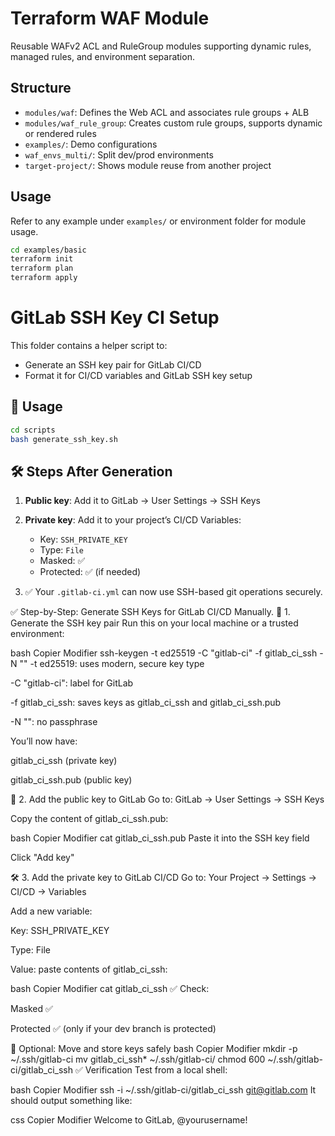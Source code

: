 # Terraform WAF Module

Reusable WAFv2 ACL and RuleGroup modules supporting dynamic rules, managed rules, and environment separation.

## Structure

- `modules/waf`: Defines the Web ACL and associates rule groups + ALB
- `modules/waf_rule_group`: Creates custom rule groups, supports dynamic or rendered rules
- `examples/`: Demo configurations
- `waf_envs_multi/`: Split dev/prod environments
- `target-project/`: Shows module reuse from another project

## Usage

Refer to any example under `examples/` or environment folder for module usage.

```bash
cd examples/basic
terraform init
terraform plan
terraform apply
```

# GitLab SSH Key CI Setup

This folder contains a helper script to:

- Generate an SSH key pair for GitLab CI/CD
- Format it for CI/CD variables and GitLab SSH key setup

## 🚀 Usage

```bash
cd scripts
bash generate_ssh_key.sh
```

## 🛠️ Steps After Generation

1. **Public key**: Add it to GitLab → User Settings → SSH Keys
2. **Private key**: Add it to your project’s CI/CD Variables:
   - Key: `SSH_PRIVATE_KEY`
   - Type: `File`
   - Masked: ✅
   - Protected: ✅ (if needed)

3. ✅ Your `.gitlab-ci.yml` can now use SSH-based git operations securely.




✅ Step-by-Step: Generate SSH Keys for GitLab CI/CD Manually.
🔧 1. Generate the SSH key pair
Run this on your local machine or a trusted environment:

bash
Copier
Modifier
ssh-keygen -t ed25519 -C "gitlab-ci" -f gitlab_ci_ssh -N ""
-t ed25519: uses modern, secure key type

-C "gitlab-ci": label for GitLab

-f gitlab_ci_ssh: saves keys as gitlab_ci_ssh and gitlab_ci_ssh.pub

-N "": no passphrase

You’ll now have:

gitlab_ci_ssh (private key)

gitlab_ci_ssh.pub (public key)

🔐 2. Add the public key to GitLab
Go to: GitLab → User Settings → SSH Keys

Copy the content of gitlab_ci_ssh.pub:

bash
Copier
Modifier
cat gitlab_ci_ssh.pub
Paste it into the SSH key field

Click "Add key"

🛠️ 3. Add the private key to GitLab CI/CD
Go to: Your Project → Settings → CI/CD → Variables

Add a new variable:

Key: SSH_PRIVATE_KEY

Type: File

Value: paste contents of gitlab_ci_ssh:

bash
Copier
Modifier
cat gitlab_ci_ssh
✅ Check:

Masked ✅

Protected ✅ (only if your dev branch is protected)

📁 Optional: Move and store keys safely
bash
Copier
Modifier
mkdir -p ~/.ssh/gitlab-ci
mv gitlab_ci_ssh* ~/.ssh/gitlab-ci/
chmod 600 ~/.ssh/gitlab-ci/gitlab_ci_ssh
✅ Verification
Test from a local shell:

bash
Copier
Modifier
ssh -i ~/.ssh/gitlab-ci/gitlab_ci_ssh git@gitlab.com
It should output something like:

css
Copier
Modifier
Welcome to GitLab, @yourusername!
